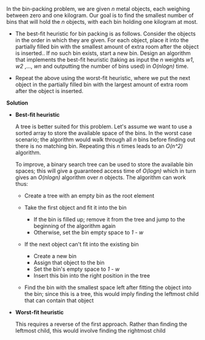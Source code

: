 In the bin-packing problem, we are given *n* metal objects, each weighing between zero and one kilogram. Our goal is to find the smallest number of bins that will hold the *n* objects, with each bin holding one kilogram at most.

 * The best-fit heuristic for bin packing is as follows. Consider the objects in the order in which they are given. For each object, place it into the partially filled bin with the smallest amount of extra room after the object is inserted.. If no such bin exists, start a new bin. Design an algorithm that implements the best-fit heuristic (taking as input the *n* weights *w1*, *w2* ,..., *wn* and outputting the number of bins used) in *O(nlogn)* time.

 * Repeat the above using the worst-fit heuristic, where we put the next object in the partially filled bin with the largest amount of extra room after the object is inserted.

**Solution**

 * **Best-fit heuristic**
  
     A tree is better suited for this problem. Let's assume we want to use a sorted array to store the available space of the bins. In the worst case scenario; the algorithm would walk through all *n* bins before finding out there is no matching bin. Repeating this *n* times leads to an *O(n^2)* algorithm.
     
     To improve, a binary search tree can be used to store the available bin spaces; this will give a guaranteed access time of *O(logn)* which in turn gives an *O(nlogn)* algorithm over *n* objects. The algorithm can work thus:
     
      * Create a tree with an empty bin as the root element
      * Take the first object and fit it into the bin
      
        * If the bin is filled up; remove it from the tree and jump to the beginning of the algorithm again
        * Otherwise, set the bin empty space to *1 - w*
        
      * If the next object can't fit into the existing bin

        * Create a new bin
        * Assign that object to the bin
        * Set the bin's empty space to *1 - w*
        * Insert this bin into the right position in the tree
        
      * Find the bin with the smallest space left after fitting the object into the bin; since this is a tree, this would imply finding the leftmost child that can contain that object

 * **Worst-fit heuristic**
     
     This requires a reverse of the first approach. Rather than finding the leftmost child, this would involve finding the rightmost child